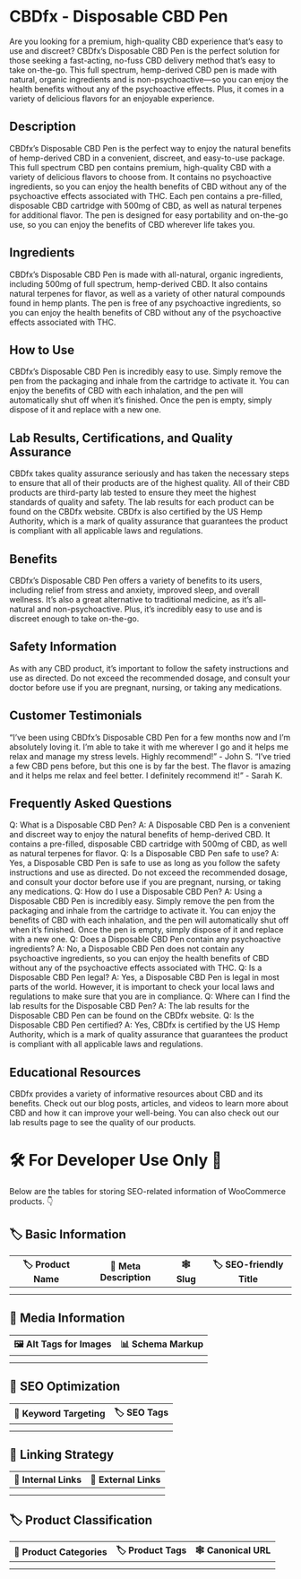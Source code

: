 # CBDfx - Disposable CBD Pen
Are you looking for a premium, high-quality CBD experience that’s easy to use and discreet? CBDfx’s Disposable CBD Pen is the perfect solution for those seeking a fast-acting, no-fuss CBD delivery method that’s easy to take on-the-go. This full spectrum, hemp-derived CBD pen is made with natural, organic ingredients and is non-psychoactive—so you can enjoy the health benefits without any of the psychoactive effects. Plus, it comes in a variety of delicious flavors for an enjoyable experience.
## Description
CBDfx’s Disposable CBD Pen is the perfect way to enjoy the natural benefits of hemp-derived CBD in a convenient, discreet, and easy-to-use package. This full spectrum CBD pen contains premium, high-quality CBD with a variety of delicious flavors to choose from. It contains no psychoactive ingredients, so you can enjoy the health benefits of CBD without any of the psychoactive effects associated with THC. Each pen contains a pre-filled, disposable CBD cartridge with 500mg of CBD, as well as natural terpenes for additional flavor. The pen is designed for easy portability and on-the-go use, so you can enjoy the benefits of CBD wherever life takes you.
## Ingredients
CBDfx’s Disposable CBD Pen is made with all-natural, organic ingredients, including 500mg of full spectrum, hemp-derived CBD. It also contains natural terpenes for flavor, as well as a variety of other natural compounds found in hemp plants. The pen is free of any psychoactive ingredients, so you can enjoy the health benefits of CBD without any of the psychoactive effects associated with THC.
## How to Use
CBDfx’s Disposable CBD Pen is incredibly easy to use. Simply remove the pen from the packaging and inhale from the cartridge to activate it. You can enjoy the benefits of CBD with each inhalation, and the pen will automatically shut off when it’s finished. Once the pen is empty, simply dispose of it and replace with a new one.
## Lab Results, Certifications, and Quality Assurance
CBDfx takes quality assurance seriously and has taken the necessary steps to ensure that all of their products are of the highest quality. All of their CBD products are third-party lab tested to ensure they meet the highest standards of quality and safety. The lab results for each product can be found on the CBDfx website. CBDfx is also certified by the US Hemp Authority, which is a mark of quality assurance that guarantees the product is compliant with all applicable laws and regulations.
## Benefits
CBDfx’s Disposable CBD Pen offers a variety of benefits to its users, including relief from stress and anxiety, improved sleep, and overall wellness. It’s also a great alternative to traditional medicine, as it’s all-natural and non-psychoactive. Plus, it’s incredibly easy to use and is discreet enough to take on-the-go.
## Safety Information
As with any CBD product, it’s important to follow the safety instructions and use as directed. Do not exceed the recommended dosage, and consult your doctor before use if you are pregnant, nursing, or taking any medications.
## Customer Testimonials
“I’ve been using CBDfx’s Disposable CBD Pen for a few months now and I’m absolutely loving it. I’m able to take it with me wherever I go and it helps me relax and manage my stress levels. Highly recommend!” - John S.
“I’ve tried a few CBD pens before, but this one is by far the best. The flavor is amazing and it helps me relax and feel better. I definitely recommend it!” - Sarah K.
## Frequently Asked Questions
Q: What is a Disposable CBD Pen?
A: A Disposable CBD Pen is a convenient and discreet way to enjoy the natural benefits of hemp-derived CBD. It contains a pre-filled, disposable CBD cartridge with 500mg of CBD, as well as natural terpenes for flavor.
Q: Is a Disposable CBD Pen safe to use?
A: Yes, a Disposable CBD Pen is safe to use as long as you follow the safety instructions and use as directed. Do not exceed the recommended dosage, and consult your doctor before use if you are pregnant, nursing, or taking any medications.
Q: How do I use a Disposable CBD Pen?
A: Using a Disposable CBD Pen is incredibly easy. Simply remove the pen from the packaging and inhale from the cartridge to activate it. You can enjoy the benefits of CBD with each inhalation, and the pen will automatically shut off when it’s finished. Once the pen is empty, simply dispose of it and replace with a new one.
Q: Does a Disposable CBD Pen contain any psychoactive ingredients?
A: No, a Disposable CBD Pen does not contain any psychoactive ingredients, so you can enjoy the health benefits of CBD without any of the psychoactive effects associated with THC.
Q: Is a Disposable CBD Pen legal?
A: Yes, a Disposable CBD Pen is legal in most parts of the world. However, it is important to check your local laws and regulations to make sure that you are in compliance.
Q: Where can I find the lab results for the Disposable CBD Pen?
A: The lab results for the Disposable CBD Pen can be found on the CBDfx website.
Q: Is the Disposable CBD Pen certified?
A: Yes, CBDfx is certified by the US Hemp Authority, which is a mark of quality assurance that guarantees the product is compliant with all applicable laws and regulations.
## Educational Resources
CBDfx provides a variety of informative resources about CBD and its benefits. Check out our blog posts, articles, and videos to learn more about CBD and how it can improve your well-being. You can also check out our lab results page to see the quality of our products.
# 🛠️ For Developer Use Only 🔐

Below are the tables for storing SEO-related information of WooCommerce products. 👇

## 🏷️ Basic Information 

| 🏷️ Product Name | 📝 Meta Description | 🕸️ Slug | 🏷️ SEO-friendly Title |
| -------------- | ------------------ | ------ | ---------------------- |
|                |                    |        |                        |
|                |                    |        |                        |

## 📸 Media Information

| 🖼️ Alt Tags for Images | 📊 Schema Markup |
| --------------------- | --------------- |
|                       |                 |
|                       |                 |

## 🔎 SEO Optimization

| 🎯 Keyword Targeting | 🏷️ SEO Tags |
| ------------------- | ---------- |
|                     |            |
|                     |            |

## 🔗 Linking Strategy 

| 🔗 Internal Links | 🔗 External Links |
| ---------------- | ---------------- |
|                  |                  |
|                  |                  |

## 🏷️ Product Classification 

| 📂 Product Categories | 🏷️ Product Tags | 🕸️ Canonical URL |
| ------------------ | ------------ | ------------- |
|                    |              |               |
|                    |              |               |
